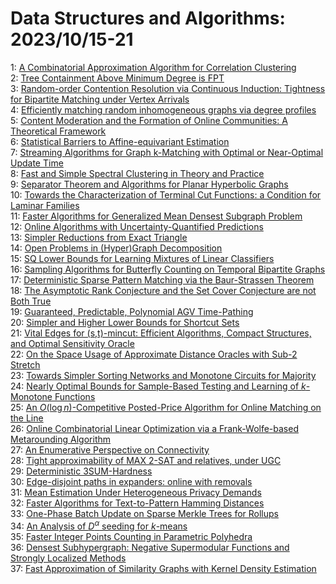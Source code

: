 # Data Structures and Algorithms: 2023/10/15-21  
1: [A Combinatorial Approximation Algorithm for Correlation Clustering](https://doi.org/10.48550/arXiv.2310.09638)  
2: [Tree Containment Above Minimum Degree is FPT](https://doi.org/10.48550/arXiv.2310.09678)  
3: [Random-order Contention Resolution via Continuous Induction: Tightness  for Bipartite Matching under Vertex Arrivals](https://doi.org/10.48550/arXiv.2310.10101)  
4: [Efficiently matching random inhomogeneous graphs via degree profiles](https://doi.org/10.48550/arXiv.2310.10441)  
5: [Content Moderation and the Formation of Online Communities: A  Theoretical Framework](https://doi.org/10.48550/arXiv.2310.10573)  
6: [Statistical Barriers to Affine-equivariant Estimation](https://doi.org/10.48550/arXiv.2310.10758)  
7: [Streaming Algorithms for Graph k-Matching with Optimal or Near-Optimal  Update Time](https://doi.org/10.48550/arXiv.2310.10815)  
8: [Fast and Simple Spectral Clustering in Theory and Practice](https://doi.org/10.48550/arXiv.2310.10939)  
9: [Separator Theorem and Algorithms for Planar Hyperbolic Graphs](https://doi.org/10.48550/arXiv.2310.11283)  
10: [Towards the Characterization of Terminal Cut Functions: a Condition for  Laminar Families](https://doi.org/10.48550/arXiv.2310.11367)  
11: [Faster Algorithms for Generalized Mean Densest Subgraph Problem](https://doi.org/10.48550/arXiv.2310.11377)  
12: [Online Algorithms with Uncertainty-Quantified Predictions](https://doi.org/10.48550/arXiv.2310.11558)  
13: [Simpler Reductions from Exact Triangle](https://doi.org/10.48550/arXiv.2310.11575)  
14: [Open Problems in (Hyper)Graph Decomposition](https://doi.org/10.48550/arXiv.2310.11812)  
15: [SQ Lower Bounds for Learning Mixtures of Linear Classifiers](https://doi.org/10.48550/arXiv.2310.11876)  
16: [Sampling Algorithms for Butterfly Counting on Temporal Bipartite Graphs](https://doi.org/10.48550/arXiv.2310.11886)  
17: [Deterministic Sparse Pattern Matching via the Baur-Strassen Theorem](https://doi.org/10.48550/arXiv.2310.11913)  
18: [The Asymptotic Rank Conjecture and the Set Cover Conjecture are not Both  True](https://doi.org/10.48550/arXiv.2310.11926)  
19: [Guaranteed, Predictable, Polynomial AGV Time-Pathing](https://doi.org/10.48550/arXiv.2310.12006)  
20: [Simpler and Higher Lower Bounds for Shortcut Sets](https://doi.org/10.48550/arXiv.2310.12051)  
21: [Vital Edges for (s,t)-mincut: Efficient Algorithms, Compact Structures,  and Optimal Sensitivity Oracle](https://doi.org/10.48550/arXiv.2310.12096)  
22: [On the Space Usage of Approximate Distance Oracles with Sub-2 Stretch](https://doi.org/10.48550/arXiv.2310.12239)  
23: [Towards Simpler Sorting Networks and Monotone Circuits for Majority](https://doi.org/10.48550/arXiv.2310.12270)  
24: [Nearly Optimal Bounds for Sample-Based Testing and Learning of  $k$-Monotone Functions](https://doi.org/10.48550/arXiv.2310.12375)  
25: [An $O(\log n)$-Competitive Posted-Price Algorithm for Online Matching on  the Line](https://doi.org/10.48550/arXiv.2310.12394)  
26: [Online Combinatorial Linear Optimization via a Frank-Wolfe-based  Metarounding Algorithm](https://doi.org/10.48550/arXiv.2310.12629)  
27: [An Enumerative Perspective on Connectivity](https://doi.org/10.48550/arXiv.2310.12889)  
28: [Tight approximability of MAX 2-SAT and relatives, under UGC](https://doi.org/10.48550/arXiv.2310.12911)  
29: [Deterministic 3SUM-Hardness](https://doi.org/10.48550/arXiv.2310.12913)  
30: [Edge-disjoint paths in expanders: online with removals](https://doi.org/10.48550/arXiv.2310.13082)  
31: [Mean Estimation Under Heterogeneous Privacy Demands](https://doi.org/10.48550/arXiv.2310.13137)  
32: [Faster Algorithms for Text-to-Pattern Hamming Distances](https://doi.org/10.48550/arXiv.2310.13174)  
33: [One-Phase Batch Update on Sparse Merkle Trees for Rollups](https://doi.org/10.48550/arXiv.2310.13328)  
34: [An Analysis of $D^\alpha$ seeding for $k$-means](https://doi.org/10.48550/arXiv.2310.13474)  
35: [Faster Integer Points Counting in Parametric Polyhedra](https://doi.org/10.48550/arXiv.2310.13788)  
36: [Densest Subhypergraph: Negative Supermodular Functions and Strongly  Localized Methods](https://doi.org/10.48550/arXiv.2310.13792)  
37: [Fast Approximation of Similarity Graphs with Kernel Density Estimation](https://doi.org/10.48550/arXiv.2310.13870)  
